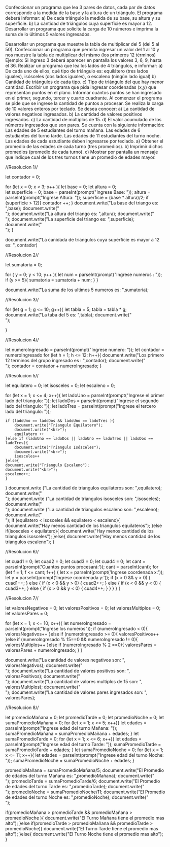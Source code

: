 Confeccionar un programa que lea 3 pares de datos, cada par de datos corresponde a la medida de la base y la altura de un triángulo. El programa deberá informar:
a) De cada triángulo la medida de su base, su altura y su superficie.
b) La cantidad de triángulos cuya superficie es mayor a 12.
Desarrollar un programa que solicite la carga de 10 números e imprima la suma de lo últimos 5 valores ingresados.

Desarrollar un programa que muestre la tabla de multiplicar del 5 (del 5 al 50).
Confeccionar un programa que permita ingresar un valor del 1 al 10 y nos muestre la tabla de multiplicar del mismo (los primeros 12 términos)
Ejemplo: Si ingreso 3 deberá aparecer en pantalla los valores 3, 6, 9, hasta el 36.
Realizar un programa que lea los lados de 4 triángulos, e informar:
a) De cada uno de ellos, qué tipo de triángulo es: equilátero (tres lados iguales), isósceles (dos lados iguales), o escaleno (ningún lado igual)
b) Cantidad de triángulos de cada tipo.
c) Tipo de triángulo del que hay menor cantidad.
Escribir un programa que pida ingresar coordenadas (x,y) que representan puntos en el plano. Informar cuántos puntos se han ingresado en el primer, segundo, tercer y cuarto cuadrante. Al comenzar el programa se pide que se ingrese la cantidad de puntos a procesar.
Se realiza la carga de 10 valores enteros por teclado. Se desea conocer:
a) La cantidad de valores negativos ingresados.
b) La cantidad de valores positivos ingresados.
c) La cantidad de múltiplos de 15.
d) El valor acumulado de los números ingresados que son pares.
Se cuenta con la siguiente información:
Las edades de 5 estudiantes del turno mañana.
Las edades de 6 estudiantes del turno tarde.
Las edades de 11 estudiantes del turno noche.
Las edades de cada estudiante deben ingresarse por teclado.
a) Obtener el promedio de las edades de cada turno (tres promedios).
b) Imprimir dichos promedios (promedio de cada turno).
c) Mostrar por pantalla un mensaje que indique cual de los tres turnos tiene un promedio de edades mayor.


//Resolucion 1//

let contador = 0;

for (let x = 0; x < 3; x++ ){
    let base = 0;
    let altura = 0;     
    let superficie = 0;
    base = parseInt(prompt("Ingrese Base: "));
    altura = parseInt(prompt("Ingrese Altura: "));
    superficie = (base * altura)/2;
    if (superficie > 12){
        contador ++;
    }
    document.write("La base del triango  es: ",base);
    document.write("<br>");
    document.write("La altura del triango  es: ",altura);
    document.write("<br>");
    document.write("La superficie del triango  es: ",superficie);
    document.write("<br>");
}

document.write("La canidada de triangulos cuya superficie es mayor a 12 es: ", contador)

//Resolucion 2//

let sumatoria = 0;

for ( y = 0; y < 10; y++ ){
    let num = parseInt(prompt("Ingrese numeros : "));
    if (y >= 5){
        sumatoria = sumatoria + num;
    }
}

document.write("La suma de los ultimos 5 numeros es: ",sumatoria);


//Resolucion 3//


for (let g = 1; g <= 10; g++){
    let tabla = 5;
    tabla = tabla * g;
    document.write("La taba del 5 es: ",tabla);
    document.write("<br>");

}

//Resolucion 4//


let numeroIngresado = parseInt(prompt("Ingrese numero: "));
let contador = numeroIngresado
for (let h = 1; h <= 12; h++){
    document.write("Los primero 12 terminos del grupo ingresado es : ",contador);
    document.write("<br>");
    contador = contador + numeroIngresado;
}

//Resolucion 5//

let equilatero = 0;
let isosceles = 0;
let escaleno = 0;

for (let x = 1; x <= 4; x++){
    let ladoUno = parseInt(prompt("Ingrese el primer lado del triangulo: "));
    let ladoDos = parseInt(prompt("Ingrese el segundo lado del triangulo: "));
    let ladoTres = parseInt(prompt("Ingrese el tercero lado del triangulo: "));

    if (ladoUno == ladoDos && ladoUno == ladoTres ){
        document.write("Triangulo Equilatero");
        document.write("<br>");
        equilatero ++
    }else if (ladoUno == ladoDos || ladoUno == ladoTres || ladoDos == ladoTres){
        document.write("Triangulo Isósceles");
        document.write("<br>");
        isosceles++
    }else{
    document.write("Triangulo Escaleno");
    document.write("<br>");
    escaleno++;
    }
}
    document.write ("La cantidad de triangulos equilateros son: ",equilatero);
    document.write("<br>");
    document.write ("La cantidad de triangulos isosceles son: ",isosceles);
    document.write("<br>");
    document.write ("La cantidad de triangulos escaleno son: ",escaleno);
    document.write("<br>");
    if (equilatero < isosceles && equilatero < escaleno){
        document.write("Hay menos cantidad de los triangulos equilateros");
    }else if(isosceles < equilatero){
        document.write("Hay menos cantidad de los triangulos isosceles");
    }else{
        document.write("Hay menos cantidad de los triangulos escaleno");
    }

//Resolucion 6//

let cuad1 = 0;
let cuad2 = 0;
let cuad3 = 0;
let cuad4 = 0;
let cant = parseInt(prompt('Cuantos puntos procesará:'));
cant = parseInt(cant);
    for (let f = 1; f <= cant; f++) {
    let x = parseInt(prompt('Ingrese coordenada x:'));
    let y = parseInt(prompt('Ingrese coordenada y:'));
     if (x > 0 && y > 0) {
     cuad1++;
    } else {
        if (x < 0 && y > 0) {
            cuad2++;
    } else {
        if (x < 0 && y < 0) {
           cuad3++;
    } else {
        if (x > 0 && y < 0) {
           cuad4++;
                        }
                    }
                }
            }
        }

 //Resolucion 7//


let valoresNegativos = 0;
let valoresPositivos = 0;
let valoresMultiplos = 0;
let valoresPares = 0;

for (let x = 1; x <= 10; x++){
    let numeroIngresado = parseInt(prompt("Ingrese los numeros"));
    if (numeroIngresado < 0){
        valoresNegativos++
    }else if (numeroIngresado >= 0){
        valoresPositivos++
    }else if (numeroIngresado % 15==0 && numeroIngresado != 0){
        valoresMultiplos++
    }else if (numeroIngresado % 2 ==0){
        valoresPares = valoresPares + numeroIngresado;
    }
}

document.write("La cantidad de valores negativos son: ", valoresNegativos);
document.write("<br>");
document.write("La cantidad de valores positivos son: ", valoresPositivos);
document.write("<br>");
document.write("La cantidad de valores multiplos de 15 son: ", valoresMultiplos);
document.write("<br>");
document.write("La cantidad de valores pares ingresados son: ", valoresPares);

//Resolucion 8//

let promedioMañana = 0;
let promedioTarde = 0;
let promedioNoche = 0;
let sumaPromedioMañana = 0;
for (let x = 1; x <= 5; x++){
    let edades = parseInt(prompt("Ingrese edad del turno Mañana: "));
    sumaPromedioMañana = sumaPromedioMañana + edades;
}
let sumaPromedioTarde = 0;
for (let x = 1; x <= 6; x++){
    let edades = parseInt(prompt("Ingrese edad del turno Tarde: "));
    sumaPromedioTarde = sumaPromedioTarde + edades;
}
let sumaPromedioNoche = 0;
for (let x = 1; x <= 11; x++){
    let edades = parseInt(prompt("Ingrese edad del turno Noche: "));
    sumaPromedioNoche = sumaPromedioNoche + edades;
}

promedioMañana = sumaPromedioMañana/5;
document.write("El Promedio de edades del turno Mañana es: ",promedioMañana);
document.write("<br>");
promedioTarde = sumaPromedioTarde/6;
document.write("El Promedio de edades del turno Tarde es: ",promedioTarde);
document.write("<br>");
promedioNoche = sumaPromedioNoche/11;
document.write("El Promedio de edades del turno Noche es: ",promedioNoche);
document.write("<br>");

if(promedioMañana > promedioTarde && promedioMañana > promedioNoche ){
    document.write("El Turno Mañana tiene el promedio mas alto");
}else if(promedioTarde > promedioMañana && promedioTarde > promedioNoche){
    document.write("El Turno Tarde tiene el promedio mas alto");
}else{
    document.write("El Turno Noche tiene el promedio mas alto");
}
